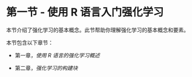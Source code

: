 # 第一节 - 使用 R 语言入门强化学习

本节介绍了强化学习的基本概念。此节帮助你理解强化学习的基本概念和要素。

本节包含以下章节：

+   第一章，*使用 R 语言的强化学习概述*

+   第二章，*强化学习的构建块*
